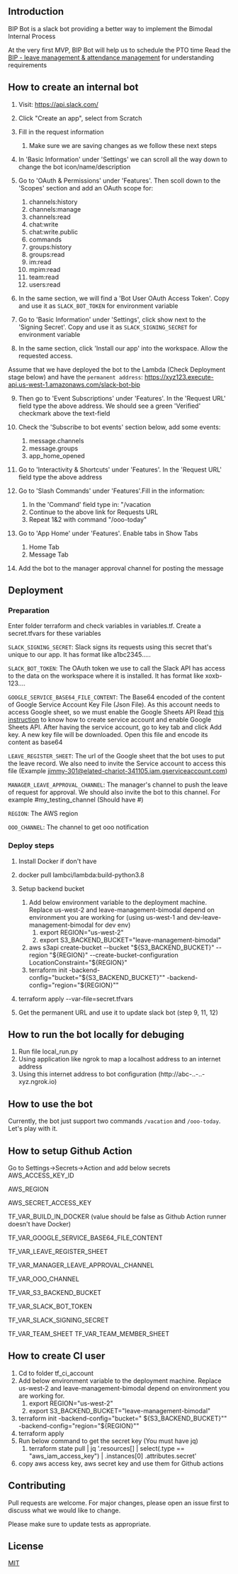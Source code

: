 ## Introduction

BIP Bot is a slack bot providing a better way to implement the Bimodal Internal Process

At the very first MVP, BIP Bot will help us to schedule the PTO time Read
the [BIP - leave management & attendance management](https://docs.google.com/document/d/1ruRofzWX7pkLEdNZ9T7N71tEV6AL0zmx5DcLW2OSNb8/edit)
for understanding requirements

## How to create an internal bot

1. Visit: https://api.slack.com/

2. Click "Create an app", select from Scratch

3. Fill in the request information
    1. Make sure we are saving changes as we follow these next steps

4. In 'Basic Information' under 'Settings' we can scroll all the way down to change the bot icon/name/description

5. Go to 'OAuth & Permissions' under 'Features'. Then scoll down to the 'Scopes' section and add an OAuth scope for:

    1. channels:history
    2. channels:manage
    3. channels:read
    4. chat:write
    5. chat:write.public
    6. commands
    7. groups:history
    8. groups:read
    9. im:read
    10. mpim:read
    11. team:read
    12. users:read

6. In the same section, we will find a 'Bot User OAuth Access Token'. Copy and use it as `SLACK_BOT_TOKEN` for
   environment variable

7. Go to 'Basic Information' under 'Settings', click show next to the 'Signing Secret'. Copy and use it
   as `SLACK_SIGNING_SECRET` for environment variable

8. In the same section, click 'Install our app' into the workspace. Allow the requested access.

Assume that we have deployed the bot to the Lambda (Check Deployment stage below) and have
the `permanent address`: https://xyz123.execute-api.us-west-1.amazonaws.com/slack-bot-bip

9. Then go to 'Event Subscriptions' under 'Features'. In the 'Request URL' field type the above address. We should see a
   green 'Verified' checkmark above the text-field

10. Check the 'Subscribe to bot events' section below, add some events:
    1. message.channels
    2. message.groups
    3. app_home_opened

11. Go to 'Interactivity & Shortcuts' under 'Features'. In the 'Request URL' field type the above address

12. Go to 'Slash Commands' under 'Features'.Fill in the information:
    1. In the 'Command' field type in: "/vacation
    2. Continue to the above link for Requests URL
    3. Repeat 1&2 with command "/ooo-today"

13. Go to 'App Home' under 'Features'. Enable tabs in Show Tabs
    1. Home Tab
    2. Message Tab

14. Add the bot to the manager approval channel for posting the message

## Deployment

### Preparation

Enter folder terraform and check variables in variables.tf. Create a secret.tfvars for these variables

`SLACK_SIGNING_SECRET`: Slack signs its requests using this secret that's unique to our app. It has format like
a1bc2345.....

`SLACK_BOT_TOKEN`: The OAuth token we use to call the Slack API has access to the data on the workspace where it is
installed. It has format like xoxb-123....

`GOOGLE_SERVICE_BASE64_FILE_CONTENT`: The Base64 encoded of the content of Google Service Account Key File (Json File).
As this account needs to access Google sheet, so we must enable the Google Sheets API
Read [this instruction](https://support.google.com/a/answer/7378726?hl=en) to know how to create service account and
enable Google Sheets API. After having the service account, go to key tab and click Add key. A new key file will be
downloaded. Open this file and encode its content as base64

`LEAVE_REGISTER_SHEET`: The url of the Google sheet that the bot uses to put the leave record. We also need to invite
the Service account to access this file (Example jimmy-301@elated-chariot-341105.iam.gserviceaccount.com)

`MANAGER_LEAVE_APPROVAL_CHANNEL`: The manager's channel to push the leave of request for approval. We should also invite
the bot to this channel. For example #my_testing_channel (Should have #)

`REGION`: The AWS region

`OOO_CHANNEL`: The channel to get ooo notification

### Deploy steps

1. Install Docker if don't have

2. docker pull lambci/lambda:build-python3.8

3. Setup backend bucket

    1. Add below environment variable to the deployment machine. Replace us-west-2 and leave-management-bimodal depend
       on environment you are working for (using us-west-1 and dev-leave-management-bimodal for dev env)
        1. export REGION="us-west-2"
        2. export S3_BACKEND_BUCKET="leave-management-bimodal"
    2. aws s3api create-bucket --bucket "${S3_BACKEND_BUCKET}" --region "${REGION}" --create-bucket-configuration LocationConstraint="${REGION}"
    3. terraform init -backend-config="bucket="${S3_BACKEND_BUCKET}"" -backend-config="region="${REGION}""

4. terraform apply --var-file=secret.tfvars

5. Get the permanent URL and use it to update slack bot (step 9, 11, 12)

## How to run the bot locally for debuging

1. Run file local_run.py
2. Using application like ngrok to map a localhost address to an internet address
3. Using this internet address to bot configuration (http://abc-..-..-xyz.ngrok.io)

## How to use the bot

Currently, the bot just support two commands `/vacation` and `/ooo-today`. Let's play with it.

## How to setup Github Action

Go to Settings->Secrets->Action and add below secrets AWS_ACCESS_KEY_ID

AWS_REGION

AWS_SECRET_ACCESS_KEY

TF_VAR_BUILD_IN_DOCKER (value should be false as Github Action runner doesn't have Docker)

TF_VAR_GOOGLE_SERVICE_BASE64_FILE_CONTENT

TF_VAR_LEAVE_REGISTER_SHEET

TF_VAR_MANAGER_LEAVE_APPROVAL_CHANNEL

TF_VAR_OOO_CHANNEL

TF_VAR_S3_BACKEND_BUCKET

TF_VAR_SLACK_BOT_TOKEN

TF_VAR_SLACK_SIGNING_SECRET

TF_VAR_TEAM_SHEET
TF_VAR_TEAM_MEMBER_SHEET


## How to create CI user

1. Cd to folder tf_ci_account
2. Add below environment variable to the deployment machine. Replace us-west-2 and leave-management-bimodal depend on
   environment you are working for.
    1. export REGION="us-west-2"
    2. export S3_BACKEND_BUCKET="leave-management-bimodal"
3. terraform init -backend-config="bucket="
   ${S3_BACKEND_BUCKET}"" -backend-config="region="${REGION}""
4. terraform apply
5. Run below command to get the secret key (You must have jq)
    1. terraform state pull | jq '.resources[] | select(.type == "aws_iam_access_key") | .instances[0]
       .attributes.secret'
6. copy aws access key, aws secret key and use them for Github actions

## Contributing

Pull requests are welcome. For major changes, please open an issue first to discuss what we would like to change.

Please make sure to update tests as appropriate.

## License

[MIT](https://choosealicense.com/licenses/mit/)
